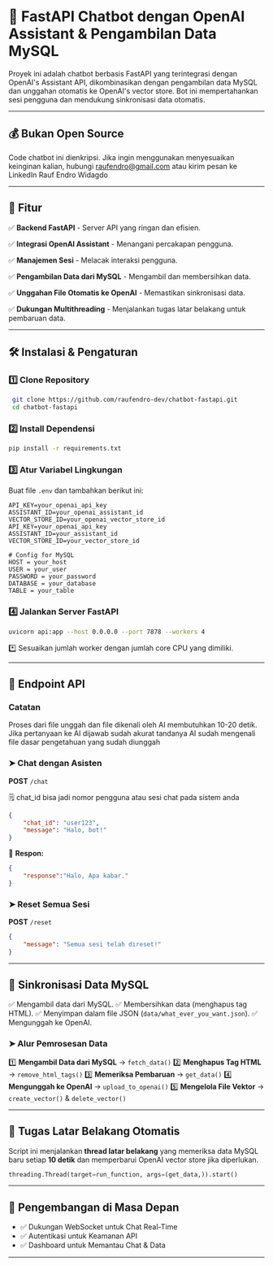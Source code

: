 # 🚀 FastAPI Chatbot dengan OpenAI Assistant & Pengambilan Data MySQL

Proyek ini adalah chatbot berbasis FastAPI yang terintegrasi dengan OpenAI's Assistant API, dikombinasikan dengan pengambilan data MySQL dan unggahan otomatis ke OpenAI's vector store. Bot ini mempertahankan sesi pengguna dan mendukung sinkronisasi data otomatis.

---

## 💰 Bukan Open Source
Code chatbot ini dienkripsi. Jika ingin menggunakan menyesuaikan keinginan kalian, hubungi raufendro@gmail.com atau kirim pesan ke LinkedIn Rauf Endro Widagdo

---

## 📌 Fitur

✅ **Backend FastAPI** - Server API yang ringan dan efisien.

✅ **Integrasi OpenAI Assistant** - Menangani percakapan pengguna.

✅ **Manajemen Sesi** - Melacak interaksi pengguna.

✅ **Pengambilan Data dari MySQL** - Mengambil dan membersihkan data.

✅ **Unggahan File Otomatis ke OpenAI** - Memastikan sinkronisasi data.

✅ **Dukungan Multithreading** - Menjalankan tugas latar belakang untuk pembaruan data.

---

## 🛠️ Instalasi & Pengaturan

### 1️⃣ Clone Repository
```sh
 git clone https://github.com/raufendro-dev/chatbot-fastapi.git
 cd chatbot-fastapi
```

### 2️⃣ Install Dependensi
```sh
pip install -r requirements.txt
```

### 3️⃣ Atur Variabel Lingkungan
Buat file `.env` dan tambahkan berikut ini:
```env
API_KEY=your_openai_api_key
ASSISTANT_ID=your_openai_assistant_id
VECTOR_STORE_ID=your_openai_vector_store_id
API_KEY=your_openai_api_key
ASSISTANT_ID=your_assistant_id
VECTOR_STORE_ID=your_vector_store_id

# Config for MySQL
HOST = your_host
USER = your_user
PASSWORD = your_password
DATABASE = your_database
TABLE = your_table
```

### 4️⃣ Jalankan Server FastAPI
```sh
uvicorn api:app --host 0.0.0.0 --port 7878 --workers 4
```
*️⃣ Sesuaikan jumlah worker dengan jumlah core CPU yang dimiliki.

---

## 📡 Endpoint API

### Catatan
Proses dari file unggah dan file dikenali oleh AI membutuhkan 10-20 detik. Jika pertanyaan ke AI dijawab sudah akurat tandanya AI sudah mengenali file dasar pengetahuan yang sudah diunggah

### ➤ Chat dengan Asisten
**POST** `/chat`

🗒️ chat_id bisa jadi nomor pengguna atau sesi chat pada sistem anda
```json
{
    "chat_id": "user123",
    "message": "Halo, bot!"
}
```
💬 **Respon:**
```json
{
    "response":"Halo, Apa kabar."
}
```

### ➤ Reset Semua Sesi
**POST** `/reset`
```json
{
    "message": "Semua sesi telah direset!"
}
```

---

## 📂 Sinkronisasi Data MySQL

✅ Mengambil data dari MySQL.
✅ Membersihkan data (menghapus tag HTML).
✅ Menyimpan dalam file JSON (`data/what_ever_you_want.json`).
✅ Mengunggah ke OpenAI.

### ➤ Alur Pemrosesan Data
1️⃣ **Mengambil Data dari MySQL** → `fetch_data()`
2️⃣ **Menghapus Tag HTML** → `remove_html_tags()`
3️⃣ **Memeriksa Pembaruan** → `get_data()`
4️⃣ **Mengunggah ke OpenAI** → `upload_to_openai()`
5️⃣ **Mengelola File Vektor** → `create_vector()` & `delete_vector()`

---

## 🔄 Tugas Latar Belakang Otomatis
Script ini menjalankan **thread latar belakang** yang memeriksa data MySQL baru setiap **10 detik** dan memperbarui OpenAI vector store jika diperlukan.

```python
threading.Thread(target=run_function, args=(get_data,)).start()
```

---

## 🎯 Pengembangan di Masa Depan
- ✅ Dukungan WebSocket untuk Chat Real-Time
- ✅ Autentikasi untuk Keamanan API
- ✅ Dashboard untuk Memantau Chat & Data



---



